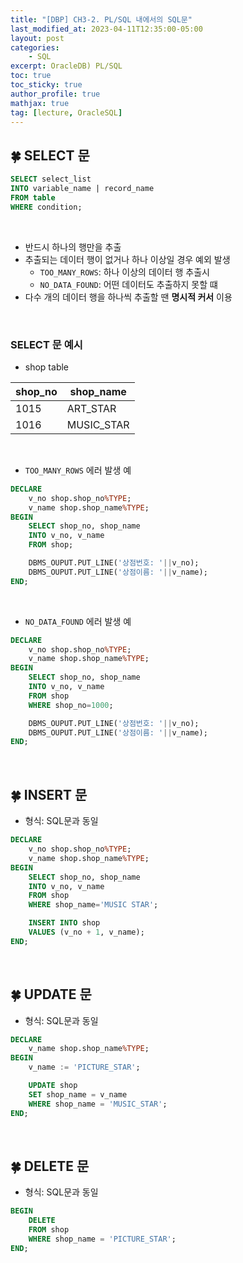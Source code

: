 ```yaml
---
title: "[DBP] CH3-2. PL/SQL 내에서의 SQL문"
last_modified_at: 2023-04-11T12:35:00-05:00
layout: post
categories:
    - SQL
excerpt: OracleDB) PL/SQL
toc: true
toc_sticky: true
author_profile: true
mathjax: true
tag: [lecture, OracleSQL]
---
```


## 🍀 SELECT 문


```sql
SELECT select_list
INTO variable_name | record_name
FROM table
WHERE condition;
```

<br>

- 반드시 하나의 행만을 추출
- 추출되는 데이터 행이 없거나 하나 이상일 경우 예외 발생
    - `TOO_MANY_ROWS`: 하나 이상의 데이터 행 추출시
    - `NO_DATA_FOUND`: 어떤 데이터도 추출하지 못할 떄
- 다수 개의 데이터 행을 하나씩 추출할 땐 **명시적 커서** 이용

<br>

### SELECT 문 예시
- shop table

|shop_no|shop_name|
|---|---|
|1015|ART_STAR|
|1016|MUSIC_STAR|

<br>

- `TOO_MANY_ROWS` 에러 발생 예
```sql
DECLARE
    v_no shop.shop_no%TYPE;
    v_name shop.shop_name%TYPE;
BEGIN
    SELECT shop_no, shop_name
    INTO v_no, v_name
    FROM shop;

    DBMS_OUPUT.PUT_LINE('상점번호: '||v_no);
    DBMS_OUPUT.PUT_LINE('상점이름: '||v_name);
END;
```

<br>

- `NO_DATA_FOUND` 에러 발생 예
```sql
DECLARE 
    v_no shop.shop_no%TYPE;
    v_name shop.shop_name%TYPE;
BEGIN
    SELECT shop_no, shop_name
    INTO v_no, v_name
    FROM shop
    WHERE shop_no=1000;

    DBMS_OUPUT.PUT_LINE('상점번호: '||v_no);
    DBMS_OUPUT.PUT_LINE('상점이름: '||v_name);
END;
```

<br>

## 🍀 INSERT 문


- 형식: SQL문과 동일

```sql
DECLARE
    v_no shop.shop_no%TYPE;
    v_name shop.shop_name%TYPE;
BEGIN
    SELECT shop_no, shop_name
    INTO v_no, v_name
    FROM shop
    WHERE shop_name='MUSIC STAR';

    INSERT INTO shop
    VALUES (v_no + 1, v_name);
END;
```

<br>

## 🍀 UPDATE 문


- 형식: SQL문과 동일

```sql
DECLARE 
    v_name shop.shop_name%TYPE;
BEGIN
    v_name := 'PICTURE_STAR';

    UPDATE shop
    SET shop_name = v_name
    WHERE shop_name = 'MUSIC_STAR';
END;
```

<br>

## 🍀 DELETE 문


- 형식: SQL문과 동일

```sql
BEGIN
    DELETE
    FROM shop
    WHERE shop_name = 'PICTURE_STAR';
END;
```